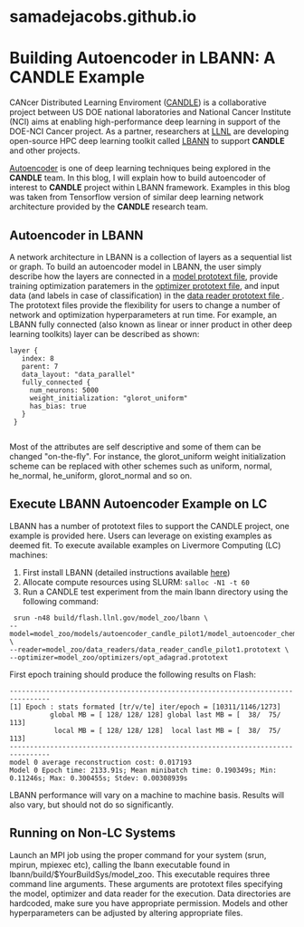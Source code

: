 # samadejacobs.github.io
# Building Autoencoder in LBANN: A CANDLE Example
CANcer Distributed Learning Enviroment ([CANDLE](http://candle.cels.anl.gov/)) is a collaborative project between US DOE national laboratories and National Cancer Institute (NCI) aims at enabling high-performance deep learning in support of the DOE-NCI Cancer project. As a partner, researchers at [LLNL](www.llnl.gov) are developing open-source HPC deep learning toolkit called [LBANN](https://github.com/LLNL/lbann) to support **CANDLE** and other projects. 

[Autoencoder](https://en.wikipedia.org/wiki/Autoencoder) is one of deep learning techniques being explored in the **CANDLE** team. In this blog, I will explain how to build autoencoder of interest to **CANDLE** project within LBANN framework. Examples in this blog was taken from Tensorflow version of similar deep learning network architecture provided by the **CANDLE** research team.

## Autoencoder in LBANN
A network architecture in LBANN is a collection of layers as a sequential list or graph. To build an autoencoder model in LBANN, the user simply describe how the layers are connected in a [model prototext file](https://github.com/LLNL/lbann/tree/develop/model_zoo/models/autoencoder_candle_pilot1), provide training optimization paratemers in the [optimizer prototext file](https://github.com/LLNL/lbann/tree/develop/model_zoo/optimizers), and input data (and labels in case of classification) in the [data reader prototext file ](https://github.com/LLNL/lbann/tree/develop/model_zoo/data_readers). The prototext files provide the flexibility for users to change a number of network and optimization hyperparameters at run time. For example, an LBANN fully connected (also known as linear or inner product in other deep learning toolkits) layer can be described as shown:
 ```
layer {
    index: 8
    parent: 7
    data_layout: "data_parallel"
    fully_connected {
      num_neurons: 5000
      weight_initialization: "glorot_uniform"
      has_bias: true
    }
  }
  
  ```

Most of the attributes are self descriptive and some of them can be changed "on-the-fly". For instance, the glorot_uniform weight initialization scheme can be replaced with other schemes such as uniform, normal, he_normal, he_uniform, glorot_normal and so on.


## Execute LBANN Autoencoder Example on LC
LBANN has a number of prototext files to support the CANDLE project, one example is provided here. Users can leverage on existing examples as deemed fit. To execute available examples on Livermore Computing (LC) machines:
   1. First install LBANN (detailed instructions available [here](https://github.com/LLNL/lbann.git))
   2. Allocate compute resources using SLURM: `salloc -N1 -t 60`
   3. Run a CANDLE test experiment from the main lbann directory using the following command:
 ```
  srun -n48 build/flash.llnl.gov/model_zoo/lbann \
--model=model_zoo/models/autoencoder_candle_pilot1/model_autoencoder_chem_sigmoid.prototext \
--reader=model_zoo/data_readers/data_reader_candle_pilot1.prototext \
--optimizer=model_zoo/optimizers/opt_adagrad.prototext
```
  First epoch training should produce the following results on Flash:
  ```
 --------------------------------------------------------------------------------
[1] Epoch : stats formated [tr/v/te] iter/epoch = [10311/1146/1273]
            global MB = [ 128/ 128/ 128] global last MB = [  38/  75/ 113]
             local MB = [ 128/ 128/ 128]  local last MB = [  38/  75/ 113]
--------------------------------------------------------------------------------
model 0 average reconstruction cost: 0.017193
Model 0 Epoch time: 2133.91s; Mean minibatch time: 0.190349s; Min: 0.11246s; Max: 0.300455s; Stdev: 0.00308939s
``` 
  LBANN performance will vary on a machine to machine basis. Results will also vary, but should not do so significantly. 

## Running on Non-LC Systems
Launch an MPI job using the proper command for your system (srun, mpirun, mpiexec etc), calling the lbann executable found in lbann/build/$YourBuildSys/model_zoo. This executable requires three command line arguments. These arguments are prototext files specifying the model, optimizer and data reader for the execution. Data directories are hardcoded, make sure you have appropriate permission. Models and other hyperparameters can be adjusted by altering appropriate files. 
```
